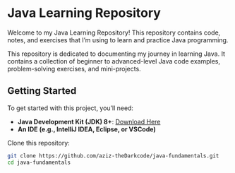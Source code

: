# Java Learning Repository

Welcome to my Java Learning Repository! This repository contains code, notes, and exercises that I’m using to learn and practice Java programming.


This repository is dedicated to documenting my journey in learning Java. It contains a collection of beginner to advanced-level Java code examples, problem-solving exercises, and mini-projects.

## Getting Started

To get started with this project, you’ll need:

- **Java Development Kit (JDK) 8+**: [Download Here](https://www.oracle.com/java/technologies/javase-jdk8-downloads.html)
- **An IDE (e.g., IntelliJ IDEA, Eclipse, or VSCode)**

Clone this repository:

```bash
git clone https://github.com/aziz-theDarkcode/java-fundamentals.git
cd java-fundamentals
